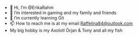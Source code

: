 - 👋 Hi, I’m @ErikaRahm
- 👀 I’m interested in gaming and my family and friends
- 🌱 I’m currently learning Git 
- 📫 How to reach me is at my email Raffelina84@outlook.com
- My big hobby is my Axolotl Örjan & Tony and all my fish

<!---
ErikaRahm/ErikaRahm is a ✨ special ✨ repository because its `README.md` (this file) appears on your GitHub profile.
You can click the Preview link to take a look at your changes.
--->

